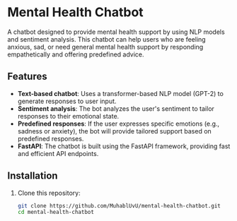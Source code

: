 # Mental Health Chatbot

A chatbot designed to provide mental health support by using NLP models and sentiment analysis. This chatbot can help users who are feeling anxious, sad, or need general mental health support by responding empathetically and offering predefined advice.

## Features

- **Text-based chatbot**: Uses a transformer-based NLP model (GPT-2) to generate responses to user input.
- **Sentiment analysis**: The bot analyzes the user's sentiment to tailor responses to their emotional state.
- **Predefined responses**: If the user expresses specific emotions (e.g., sadness or anxiety), the bot will provide tailored support based on predefined responses.
- **FastAPI**: The chatbot is built using the FastAPI framework, providing fast and efficient API endpoints.

## Installation

1. Clone this repository:

   ```bash
   git clone https://github.com/MuhablUvU/mental-health-chatbot.git
   cd mental-health-chatbot

